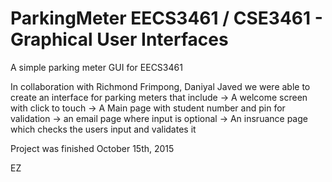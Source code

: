 # ParkingMeter EECS3461 / CSE3461 - Graphical User Interfaces

A simple parking meter GUI for EECS3461

In collaboration with Richmond Frimpong, Daniyal Javed we were able
to create an interface for parking meters that include
-> A welcome screen with click to touch
-> A Main page with student number and pin for validation
-> an email page where input is optional
-> An insruance page which checks the users input and validates it

Project was finished October 15th, 2015

EZ
